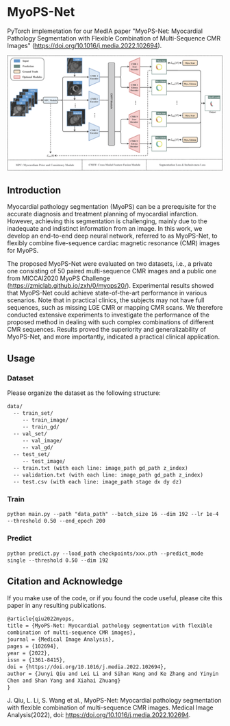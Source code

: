 # MyoPS-Net
PyTorch implemetation for our MedIA paper "MyoPS-Net: Myocardial Pathology Segmentation with Flexible Combination of Multi-Sequence CMR Images" (https://doi.org/10.1016/j.media.2022.102694).

<img decoding="async" src="structure.png">

## Introduction
Myocardial pathology segmentation (MyoPS) can be a prerequisite for the accurate diagnosis and treatment planning of myocardial infarction. However, achieving this segmentation is challenging, mainly due to the inadequate and indistinct information from an image. In this work, we develop an end-to-end deep neural network, referred to as MyoPS-Net, to flexibly combine five-sequence cardiac magnetic resonance (CMR) images for MyoPS. 

The proposed MyoPS-Net were evaluated on two datasets, i.e., a private one consisting of 50 paired multi-sequence CMR images and a public one from MICCAI2020 MyoPS Challenge (https://zmiclab.github.io/zxh/0/myops20/). Experimental results showed that MyoPS-Net could achieve state-of-the-art performance in various scenarios. Note that in practical clinics, the subjects may not have full sequences, such as missing LGE CMR or mapping CMR scans. We therefore conducted extensive experiments to investigate the performance of the proposed method in dealing with such complex combinations of different CMR sequences. Results proved the superiority and generalizability of MyoPS-Net, and more importantly, indicated a practical clinical application.

## Usage
### Dataset
Please organize the dataset as the following structure:
```
data/
  -- train_set/
     -- train_image/
     -- train_gd/
  -- val_set/     
     -- val_image/
     -- val_gd/
  -- test_set/
     -- test_image/
  -- train.txt (with each line: image_path gd_path z_index)
  -- validation.txt (with each line: image_path gd_path z_index)
  -- test.csv (with each line: image_path stage dx dy dz)
```
### Train
```
python main.py --path "data_path" --batch_size 16 --dim 192 --lr 1e-4 --threshold 0.50 --end_epoch 200
```

### Predict
```
python predict.py --load_path checkpoints/xxx.pth --predict_mode single --threshold 0.50 --dim 192
```

## Citation and Acknowledge
If you make use of the code, or if you found the code useful, please cite this paper in any resulting publications.
```
@article{qiu2022myops,
title = {MyoPS-Net: Myocardial pathology segmentation with flexible combination of multi-sequence CMR images},
journal = {Medical Image Analysis},
pages = {102694},
year = {2022},
issn = {1361-8415},
doi = {https://doi.org/10.1016/j.media.2022.102694},
author = {Junyi Qiu and Lei Li and Sihan Wang and Ke Zhang and Yinyin Chen and Shan Yang and Xiahai Zhuang}
}
```
J. Qiu, L. Li, S. Wang et al., MyoPS-Net: Myocardial pathology segmentation with flexible combination of multi-sequence CMR images. Medical Image Analysis(2022), doi: https://doi.org/10.1016/j.media.2022.102694.

